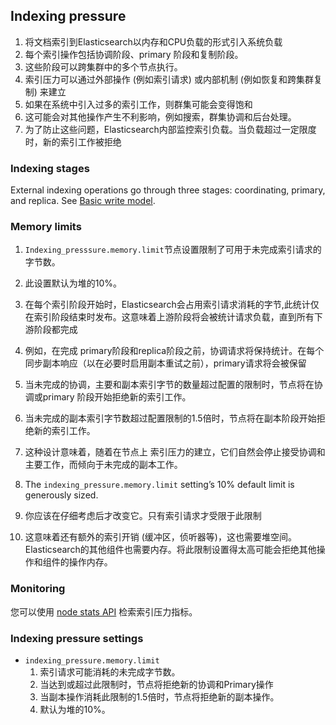 ## Indexing pressure



1. 将文档索引到Elasticsearch以内存和CPU负载的形式引入系统负载
2. 每个索引操作包括协调阶段、primary 阶段和复制阶段。
3. 这些阶段可以跨集群中的多个节点执行。
4. 索引压力可以通过外部操作 (例如索引请求) 或内部机制 (例如恢复和跨集群复制) 来建立
5. 如果在系统中引入过多的索引工作，则群集可能会变得饱和
6. 这可能会对其他操作产生不利影响，例如搜索，群集协调和后台处理。
7. 为了防止这些问题，Elasticsearch内部监控索引负载。当负载超过一定限度时，新的索引工作被拒绝



### Indexing stages

External indexing operations go through three stages: coordinating, primary, and replica. See [Basic write model](https://www.elastic.co/guide/en/elasticsearch/reference/7.13/docs-replication.html#basic-write-model).

### Memory limits

1. `Indexing_presssure.memory.limit`节点设置限制了可用于未完成索引请求的字节数。

2. 此设置默认为堆的10%。

3. 在每个索引阶段开始时，Elasticsearch会占用索引请求消耗的字节,此统计仅在索引阶段结束时发布。这意味着上游阶段将会被统计请求负载，直到所有下游阶段都完成

4. 例如，在完成  primary阶段和replica阶段之前，协调请求将保持统计。在每个同步副本响应（以在必要时启用副本重试之前），primary请求将会被保留

5. 当未完成的协调，主要和副本索引字节的数量超过配置的限制时，节点将在协调或primary 阶段开始拒绝新的索引工作。

6. 当未完成的副本索引字节数超过配置限制的1.5倍时，节点将在副本阶段开始拒绝新的索引工作。

7. 这种设计意味着，随着在节点上 索引压力的建立，它们自然会停止接受协调和主要工作，而倾向于未完成的副本工作。

8. The `indexing_pressure.memory.limit` setting’s 10% default limit is generously sized. 

9. 你应该在仔细考虑后才改变它。只有索引请求才受限于此限制 

10. 这意味着还有额外的索引开销 (缓冲区，侦听器等)，这也需要堆空间。Elasticsearch的其他组件也需要内存。将此限制设置得太高可能会拒绝其他操作和组件的操作内存。

    

### Monitoring

您可以使用  [node stats API](https://www.elastic.co/guide/en/elasticsearch/reference/7.13/cluster-nodes-stats.html#cluster-nodes-stats-api-response-body-indexing-pressure)  检索索引压力指标。

### Indexing pressure settings

- `indexing_pressure.memory.limit`
  1. 索引请求可能消耗的未完成字节数。
  2. 当达到或超过此限制时，节点将拒绝新的协调和Primary操作
  3. 当副本操作消耗此限制的1.5倍时，节点将拒绝新的副本操作。
  4. 默认为堆的10%。

